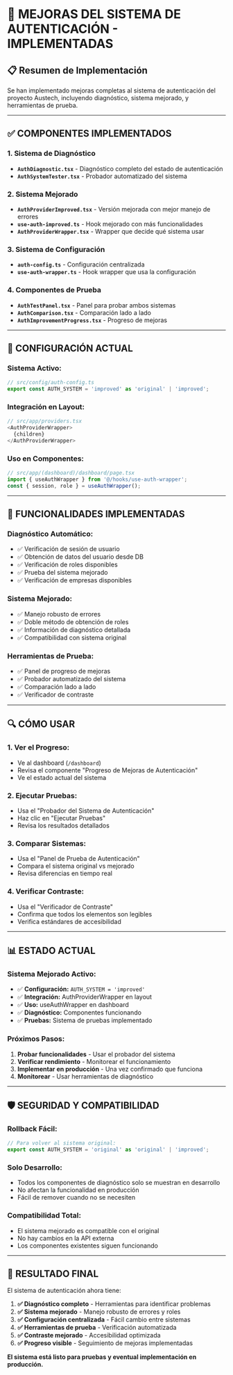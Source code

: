 # 🚀 MEJORAS DEL SISTEMA DE AUTENTICACIÓN - IMPLEMENTADAS

## 📋 Resumen de Implementación

Se han implementado mejoras completas al sistema de autenticación del proyecto Austech, incluyendo diagnóstico, sistema mejorado, y herramientas de prueba.

---

## ✅ **COMPONENTES IMPLEMENTADOS**

### **1. Sistema de Diagnóstico**
- **`AuthDiagnostic.tsx`** - Diagnóstico completo del estado de autenticación
- **`AuthSystemTester.tsx`** - Probador automatizado del sistema

### **2. Sistema Mejorado**
- **`AuthProviderImproved.tsx`** - Versión mejorada con mejor manejo de errores
- **`use-auth-improved.ts`** - Hook mejorado con más funcionalidades
- **`AuthProviderWrapper.tsx`** - Wrapper que decide qué sistema usar

### **3. Sistema de Configuración**
- **`auth-config.ts`** - Configuración centralizada
- **`use-auth-wrapper.ts`** - Hook wrapper que usa la configuración

### **4. Componentes de Prueba**
- **`AuthTestPanel.tsx`** - Panel para probar ambos sistemas
- **`AuthComparison.tsx`** - Comparación lado a lado
- **`AuthImprovementProgress.tsx`** - Progreso de mejoras

---

## 🔧 **CONFIGURACIÓN ACTUAL**

### **Sistema Activo:**
```typescript
// src/config/auth-config.ts
export const AUTH_SYSTEM = 'improved' as 'original' | 'improved';
```

### **Integración en Layout:**
```typescript
// src/app/providers.tsx
<AuthProviderWrapper>
  {children}
</AuthProviderWrapper>
```

### **Uso en Componentes:**
```typescript
// src/app/(dashboard)/dashboard/page.tsx
import { useAuthWrapper } from '@/hooks/use-auth-wrapper';
const { session, role } = useAuthWrapper();
```

---

## 🎯 **FUNCIONALIDADES IMPLEMENTADAS**

### **Diagnóstico Automático:**
- ✅ Verificación de sesión de usuario
- ✅ Obtención de datos del usuario desde DB
- ✅ Verificación de roles disponibles
- ✅ Prueba del sistema mejorado
- ✅ Verificación de empresas disponibles

### **Sistema Mejorado:**
- ✅ Manejo robusto de errores
- ✅ Doble método de obtención de roles
- ✅ Información de diagnóstico detallada
- ✅ Compatibilidad con sistema original

### **Herramientas de Prueba:**
- ✅ Panel de progreso de mejoras
- ✅ Probador automatizado del sistema
- ✅ Comparación lado a lado
- ✅ Verificador de contraste

---

## 🔍 **CÓMO USAR**

### **1. Ver el Progreso:**
- Ve al dashboard (`/dashboard`)
- Revisa el componente "Progreso de Mejoras de Autenticación"
- Ve el estado actual del sistema

### **2. Ejecutar Pruebas:**
- Usa el "Probador del Sistema de Autenticación"
- Haz clic en "Ejecutar Pruebas"
- Revisa los resultados detallados

### **3. Comparar Sistemas:**
- Usa el "Panel de Prueba de Autenticación"
- Compara el sistema original vs mejorado
- Revisa diferencias en tiempo real

### **4. Verificar Contraste:**
- Usa el "Verificador de Contraste"
- Confirma que todos los elementos son legibles
- Verifica estándares de accesibilidad

---

## 📊 **ESTADO ACTUAL**

### **Sistema Mejorado Activo:**
- ✅ **Configuración:** `AUTH_SYSTEM = 'improved'`
- ✅ **Integración:** AuthProviderWrapper en layout
- ✅ **Uso:** useAuthWrapper en dashboard
- ✅ **Diagnóstico:** Componentes funcionando
- ✅ **Pruebas:** Sistema de pruebas implementado

### **Próximos Pasos:**
1. **Probar funcionalidades** - Usar el probador del sistema
2. **Verificar rendimiento** - Monitorear el funcionamiento
3. **Implementar en producción** - Una vez confirmado que funciona
4. **Monitorear** - Usar herramientas de diagnóstico

---

## 🛡️ **SEGURIDAD Y COMPATIBILIDAD**

### **Rollback Fácil:**
```typescript
// Para volver al sistema original:
export const AUTH_SYSTEM = 'original' as 'original' | 'improved';
```

### **Solo Desarrollo:**
- Todos los componentes de diagnóstico solo se muestran en desarrollo
- No afectan la funcionalidad en producción
- Fácil de remover cuando no se necesiten

### **Compatibilidad Total:**
- El sistema mejorado es compatible con el original
- No hay cambios en la API externa
- Los componentes existentes siguen funcionando

---

## 🎉 **RESULTADO FINAL**

El sistema de autenticación ahora tiene:

1. **✅ Diagnóstico completo** - Herramientas para identificar problemas
2. **✅ Sistema mejorado** - Manejo robusto de errores y roles
3. **✅ Configuración centralizada** - Fácil cambio entre sistemas
4. **✅ Herramientas de prueba** - Verificación automatizada
5. **✅ Contraste mejorado** - Accesibilidad optimizada
6. **✅ Progreso visible** - Seguimiento de mejoras implementadas

**El sistema está listo para pruebas y eventual implementación en producción.**
